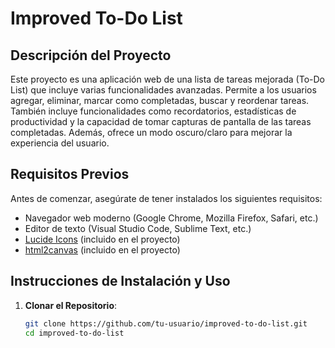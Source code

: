 # Improved To-Do List

## Descripción del Proyecto

Este proyecto es una aplicación web de una lista de tareas mejorada (To-Do List) que incluye varias funcionalidades avanzadas. Permite a los usuarios agregar, eliminar, marcar como completadas, buscar y reordenar tareas. También incluye funcionalidades como recordatorios, estadísticas de productividad y la capacidad de tomar capturas de pantalla de las tareas completadas. Además, ofrece un modo oscuro/claro para mejorar la experiencia del usuario.

## Requisitos Previos

Antes de comenzar, asegúrate de tener instalados los siguientes requisitos:

- Navegador web moderno (Google Chrome, Mozilla Firefox, Safari, etc.)
- Editor de texto (Visual Studio Code, Sublime Text, etc.)
- [Lucide Icons](https://lucide.dev/) (incluido en el proyecto)
- [html2canvas](https://html2canvas.hertzen.com/) (incluido en el proyecto)

## Instrucciones de Instalación y Uso

1. **Clonar el Repositorio**:
   ```bash
   git clone https://github.com/tu-usuario/improved-to-do-list.git
   cd improved-to-do-list
